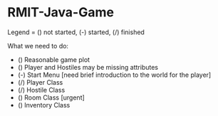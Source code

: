 # RMIT-Java-Game

Legend = () not started, (-) started, (/) finished

What we need to do:

 - () Reasonable game plot 
 - () Player and Hostiles may be missing attributes
 - (-) Start Menu
 [need brief introduction to the world for the player]
 - (/) Player Class
 - (/) Hostile Class
 - () Room Class 
 [urgent]
 - () Inventory Class
 
 

